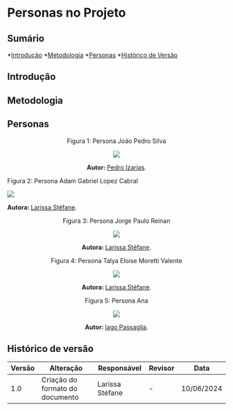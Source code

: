 # Personas no Projeto

## Sumário
*[Introdução](#Introdução)
*[Metodologia](#Metodologia)
*[Personas](#Personas)
*[Histórico de Versão](#Histórico-de-Versão)

## Introdução

## Metodologia

## Personas


<center>

Figura 1: Persona João Pedro Silva

 <img src="https://raw.githubusercontent.com/Interacao-Humano-Computador/2024.1-SIGAA/main/docs/PerfilUsuario/Personass/PersonaJoaoPedro.png">

 <b> Autor: </b> <a href="https://github.com/Izarias">Pedro Izarias</a>.

 </center>

 
Figura 2: Persona Adam Gabriel Lopez Cabral

 <img src="https://raw.githubusercontent.com/Interacao-Humano-Computador/2024.1-SIGAA/main/docs/Midia/NovasFotos/Personas/Adam%20Gabriel%20Lopez%20Cabral.png">

 <b> Autora: </b> <a href="https://github.com/SkywalkerSupreme">Larissa Stéfane</a>.

 </center>


<center>

Figura 3: Persona Jorge Paulo Reinan

 <img src="https://raw.githubusercontent.com/Interacao-Humano-Computador/2024.1-SIGAA/main/docs/Midia/NovasFotos/Personas/Jorge%20Paulo%20Reinan.png">

<b> Autora: </b> <a href="https://github.com/SkywalkerSupreme">Larissa Stéfane</a>.

 </center>


<center>

Figura 4: Persona Talya Eloise Moretti Valente

 <img src="https://raw.githubusercontent.com/Interacao-Humano-Computador/2024.1-SIGAA/main/docs/Midia/NovasFotos/Personas/Talya%20Eloise%20Moretti%20Valente.png">

<b> Autora: </b> <a href="https://github.com/SkywalkerSupreme">Larissa Stéfane</a>.

 </center>

 <center>

Figura 5: Persona Ana

 <img src="https://raw.githubusercontent.com/Interacao-Humano-Computador/2024.1-SIGAA/main/assets/Ana.png">

<b> Autor: </b> <a href="https://github.com/Paxxaglia">Iago Passaglia</a>.

 </center>

## Histórico de versão
| Versão | Alteração                           | Responsável     | Revisor         | Data       |
| ------ | ----------------------------------- | --------------- | --------------- | ---------- |
| 1.0    | Criação do formato do documento     | Larissa Stéfane | -            | 10/06/2024 |
